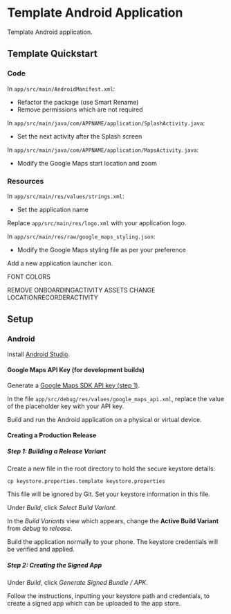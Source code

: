 # Template Android Application

Template Android application.

## Template Quickstart

### Code

In `app/src/main/AndroidManifest.xml`:
* Refactor the package (use Smart Rename)
* Remove permissions which are not required

In `app/src/main/java/com/APPNAME/application/SplashActivity.java`:
* Set the next activity after the Splash screen

In `app/src/main/java/com/APPNAME/application/MapsActivity.java`:
* Modify the Google Maps start location and zoom

### Resources

In `app/src/main/res/values/strings.xml`:
* Set the application name

Replace `app/src/main/res/logo.xml` with your application logo.

In `app/src/main/res/raw/google_maps_styling.json`:
* Modify the Google Maps styling file as per your preference

Add a new application launcher icon.


FONT
COLORS

REMOVE ONBOARDINGACTIVITY ASSETS
CHANGE LOCATIONRECORDERACTIVITY

## Setup

### Android

Install [Android Studio](https://developer.android.com/studio/).

#### Google Maps API Key (for development builds)

Generate a [Google Maps SDK API key (step 1)](https://developers.google.com/maps/documentation/android-sdk/get-api-key).

In the file `app/src/debug/res/values/google_maps_api.xml`, replace the value of the placeholder key with your API key.

Build and run the Android application on a physical or virtual device.

#### Creating a Production Release

##### Step 1: Building a Release Variant

Create a new file in the root directory to hold the secure keystore details:
```shell
cp keystore.properties.template keystore.properties
```

This file will be ignored by Git. Set your keystore information in this file.

Under _Build_, click _Select Build Variant_.

In the _Build Variants_ view which appears, change the **Active Build Variant** from _debug_ to _release_.

Build the application normally to your phone. The keystore credentials will be verified and applied.

##### Step 2: Creating the Signed App

Under _Build_, click _Generate Signed Bundle / APK_.

Follow the instructions, inputting your keystore path and credentials, to create a signed app which can be uploaded to the app store.